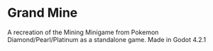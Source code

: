 # Grand Mine

A recreation of the Mining Minigame from Pokemon Diamond/Pearl/Platinum as a standalone game.
Made in Godot 4.2.1
